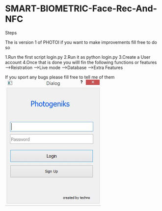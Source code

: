 # SMART-BIOMETRIC-Face-Rec-And-NFC




Steps 


The is version 1 of PHOTOI if you want to make improvements fill free to do so


1.Run the first script login.py 
2.Run it as python login.py
3.Create a User account
4.Once that is done you willl fin the following 
functions or features
-->Reistration
-->Live mode
-->Database
-->Extra Features



If you sport any bugs please fill free to tell me of them 
![alt text](https://github.com/teckno/SMART-BIOMETRIC-Face-Rec-And-NFC/blob/master/PythonUML/login.JPG)
